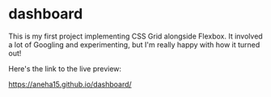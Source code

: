 # dashboard

This is my first project implementing CSS Grid alongside Flexbox. It involved a lot of Googling and experimenting, but I'm really happy with how it turned out!

Here's the link to the live preview: 

https://aneha15.github.io/dashboard/

